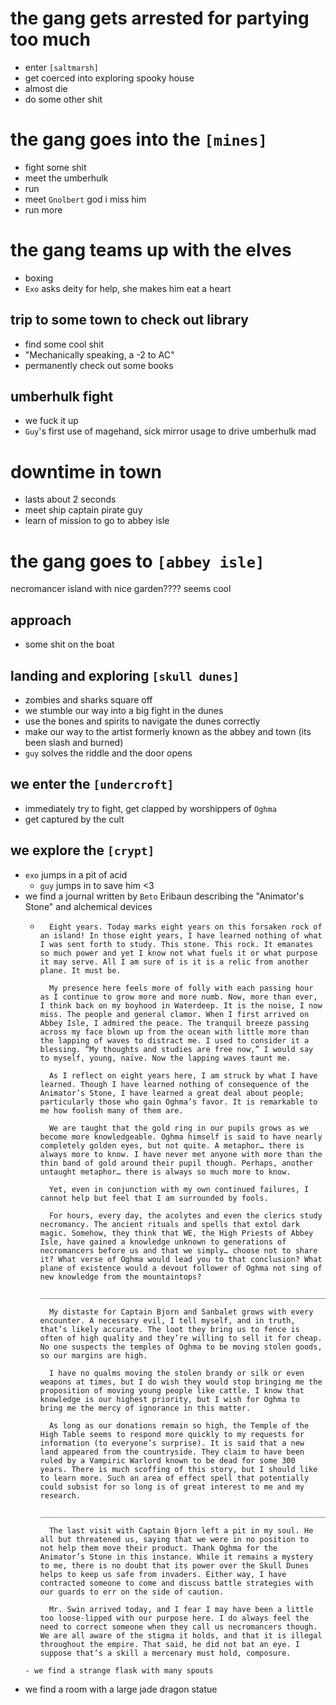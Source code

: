 # the gang gets arrested for partying too much
- enter `[saltmarsh]`
- get coerced into exploring spooky house
- almost die
- do some other shit

# the gang goes into the `[mines]`
- fight some shit
- meet the umberhulk
- run
- meet `Gnolbert` god i miss him
- run more

# the gang teams up with the elves
- boxing
- `Exo` asks deity for help, she makes him eat a heart

## trip to some town to check out library
- find some cool shit
- "Mechanically speaking, a -2 to AC"
- permanently check out some books

## umberhulk fight
- we fuck it up
- `Guy`'s first use of magehand, sick mirror usage to drive umberhulk mad

# downtime in town
- lasts about 2 seconds
- meet ship captain pirate guy
- learn of mission to go to abbey isle

# the gang goes to `[abbey isle]`
necromancer island with nice garden???? seems cool

## approach
- some shit on the boat

## landing and exploring `[skull dunes]`
- zombies and sharks square off
- we stumble our way into a big fight in the dunes
- use the bones and spirits to navigate the dunes correctly
- make our way to the artist formerly known as the abbey and town (its been slash and burned)
- `guy` solves the riddle and the door opens

## we enter the `[undercroft]`
- immediately try to fight, get clapped by worshippers of `Oghma`
- get captured by the cult

## we explore the `[crypt]`
- `exo` jumps in a pit of acid
    - `guy` jumps in to save him <3
- we find a journal written by `Beto` Eribaun describing the "Animator's Stone" and alchemical devices
    - ```
        Eight years. Today marks eight years on this forsaken rock of an island! In those eight years, I have learned nothing of what I was sent forth to study. This stone. This rock. It emanates so much power and yet I know not what fuels it or what purpose it may serve. All I am sure of is it is a relic from another plane. It must be. 

        My presence here feels more of folly with each passing hour as I continue to grow more and more numb. Now, more than ever, I think back on my boyhood in Waterdeep. It is the noise, I now miss. The people and general clamor. When I first arrived on Abbey Isle, I admired the peace. The tranquil breeze passing across my face blown up from the ocean with little more than the lapping of waves to distract me. I used to consider it a blessing. “My thoughts and studies are free now,” I would say to myself, young, naïve. Now the lapping waves taunt me.  

        As I reflect on eight years here, I am struck by what I have learned. Though I have learned nothing of consequence of the Animator’s Stone, I have learned a great deal about people; particularly those who gain Oghma’s favor. It is remarkable to me how foolish many of them are. 

        We are taught that the gold ring in our pupils grows as we become more knowledgeable. Oghma himself is said to have nearly completely golden eyes, but not quite. A metaphor… there is always more to know. I have never met anyone with more than the thin band of gold around their pupil though. Perhaps, another untaught metaphor… there is always so much more to know.  

        Yet, even in conjunction with my own continued failures, I cannot help but feel that I am surrounded by fools.  

        For hours, every day, the acolytes and even the clerics study necromancy. The ancient rituals and spells that extol dark magic. Somehow, they think that WE, the High Priests of Abbey Isle, have gained a knowledge unknown to generations of necromancers before us and that we simply… choose not to share it? What verse of Oghma would lead you to that conclusion? What plane of existence would a devout follower of Oghma not sing of new knowledge from the mountaintops?  
        __________________________________________________________________________

        My distaste for Captain Bjorn and Sanbalet grows with every encounter. A necessary evil, I tell myself, and in truth, that’s likely accurate. The loot they bring us to fence is often of high quality and they’re willing to sell it for cheap. No one suspects the temples of Oghma to be moving stolen goods, so our margins are high.  

        I have no qualms moving the stolen brandy or silk or even weapons at times, but I do wish they would stop bringing me the proposition of moving young people like cattle. I know that knowledge is our highest priority, but I wish for Oghma to bring me the mercy of ignorance in this matter. 

        As long as our donations remain so high, the Temple of the High Table seems to respond more quickly to my requests for information (to everyone’s surprise). It is said that a new land appeared from the countryside. They claim to have been ruled by a Vampiric Warlord known to be dead for some 300 years. There is much scoffing of this story, but I should like to learn more. Such an area of effect spell that potentially could subsist for so long is of great interest to me and my research. 
        ____________________________________________________________________________

        The last visit with Captain Bjorn left a pit in my soul. He all but threatened us, saying that we were in no position to not help them move their product. Thank Oghma for the Animator’s Stone in this instance. While it remains a mystery to me, there is no doubt that its power over the Skull Dunes helps to keep us safe from invaders. Either way, I have contracted someone to come and discuss battle strategies with our guards to err on the side of caution.  

        Mr. Swin arrived today, and I fear I may have been a little too loose-lipped with our purpose here. I do always feel the need to correct someone when they call us necromancers though. We are all aware of the stigma it holds, and that it is illegal throughout the empire. That said, he did not bat an eye. I suppose that’s a skill a mercenary must hold, composure. 
    ```
    - we find a strange flask with many spouts
- we find a room with a large jade dragon statue
